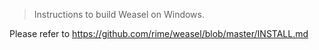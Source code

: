 > Instructions to build Weasel on Windows.

Please refer to
https://github.com/rime/weasel/blob/master/INSTALL.md
